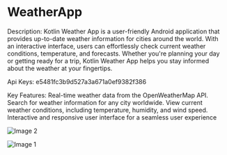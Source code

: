 # WeatherApp
Description: Kotlin Weather App is a user-friendly Android application that provides up-to-date weather information for cities around the world. With an interactive interface, users can effortlessly check current weather conditions, temperature, and forecasts. Whether you're planning your day or getting ready for a trip, Kotlin Weather App helps you stay informed about the weather at your fingertips.

Api Keys: e5481fc3b9d527a3a671a0ef9382f386

Key Features: Real-time weather data from the OpenWeatherMap API. Search for weather information for any city worldwide. View current weather conditions, including temperature, humidity, and wind speed. Interactive and responsive user interface for a seamless user experience

![Image 2](https://github.com/Yugpatel6112/WeatherApp/assets/98756692/81fbe7c2-f5dc-461c-bf76-a87d0f401438)

![Image 1](https://github.com/Yugpatel6112/WeatherApp/assets/98756692/4851883c-2eca-42c8-b37b-d5e2e2793fb4)
